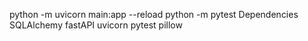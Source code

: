 python -m uvicorn main:app --reload
python -m pytest
Dependencies
SQLAlchemy
fastAPI
uvicorn
pytest
pillow
